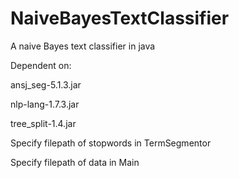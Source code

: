 # NaiveBayesTextClassifier
A naive Bayes text classifier in java

Dependent on:

ansj_seg-5.1.3.jar

nlp-lang-1.7.3.jar

tree_split-1.4.jar


Specify filepath of stopwords in TermSegmentor

Specify filepath of data in Main
